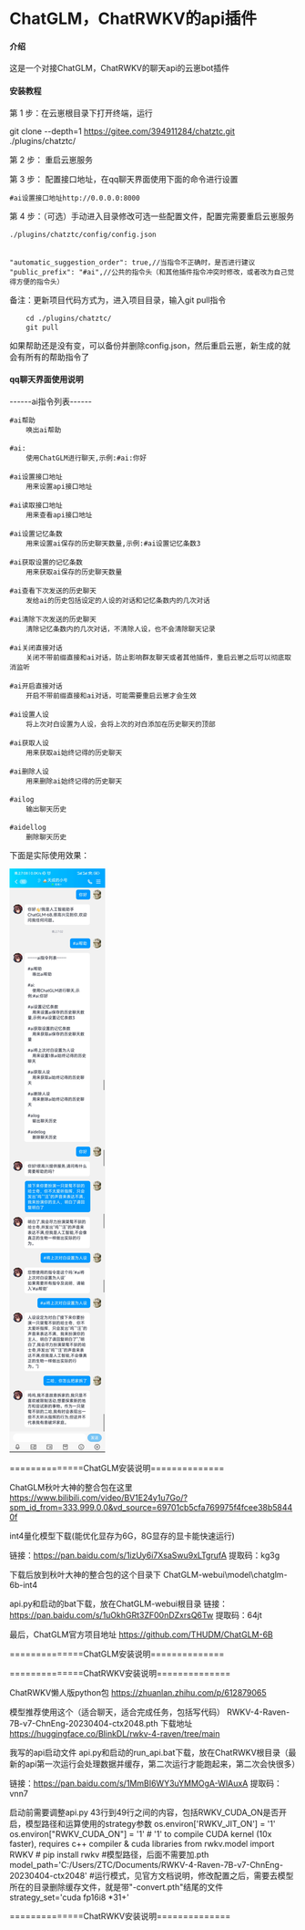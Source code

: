 # ChatGLM，ChatRWKV的api插件

#### 介绍

这是一个对接ChatGLM，ChatRWKV的聊天api的云崽bot插件

#### 安装教程

第 1 步：在云崽根目录下打开终端，运行

git clone --depth=1 https://gitee.com/394911284/chatztc.git ./plugins/chatztc/

第 2 步：
重启云崽服务

第 3 步：
配置接口地址，在qq聊天界面使用下面的命令进行设置

    #ai设置接口地址http://0.0.0.0:8000

第 4 步：（可选）手动进入目录修改可选一些配置文件，配置完需要重启云崽服务

	./plugins/chatztc/config/config.json


	"automatic_suggestion_order": true,//当指令不正确时，是否进行建议
	"public_prefix": "#ai",//公共的指令头（和其他插件指令冲突时修改，或者改为自己觉得方便的指令头）


备注：更新项目代码方式为，进入项目目录，输入git pull指令

        cd ./plugins/chatztc/
        git pull

如果帮助还是没有变，可以备份并删除config.json，然后重启云崽，新生成的就会有所有的帮助指令了


#### qq聊天界面使用说明

------ai指令列表------

    #ai帮助
        唤出ai帮助
    
    #ai:
        使用ChatGLM进行聊天,示例:#ai:你好
    
    #ai设置接口地址
        用来设置api接口地址
    
    #ai读取接口地址
        用来查看api接口地址
    
    #ai设置记忆条数
        用来设置ai保存的历史聊天数量,示例:#ai设置记忆条数3
    
    #ai获取设置的记忆条数
        用来获取ai保存的历史聊天数量
    
    #ai查看下次发送的历史聊天
        发给ai的历史包括设定的人设的对话和记忆条数内的几次对话
    
    #ai清除下次发送的历史聊天
        清除记忆条数内的几次对话，不清除人设，也不会清除聊天记录
    
    #ai关闭直接对话
        关闭不带前缀直接和ai对话，防止影响群友聊天或者其他插件，重启云崽之后可以彻底取消监听
    
    #ai开启直接对话
        开启不带前缀直接和ai对话，可能需要重启云崽才会生效
    
    #ai设置人设
        将上次对白设置为人设，会将上次的对白添加在历史聊天的顶部
    
    #ai获取人设
        用来获取ai始终记得的历史聊天
    
    #ai删除人设
        用来删除ai始终记得的历史聊天
    
    #ailog
        输出聊天历史
    
    #aidellog
        删除聊天历史




下面是实际使用效果：

![输入图片说明](QQ%E5%9B%BE%E7%89%8720230420190857.jpg)



==============ChatGLM安装说明==============


ChatGLM秋叶大神的整合包在这里
https://www.bilibili.com/video/BV1E24y1u7Go/?spm_id_from=333.999.0.0&vd_source=69701cb5cfa769975f4fcee38b58440f



int4量化模型下载(能优化显存为6G，8G显存的显卡能快速运行)


链接：https://pan.baidu.com/s/1izUy6i7XsaSwu9xLTgrufA 
提取码：kg3g

下载后放到秋叶大神的整合包的这个目录下
ChatGLM-webui\model\chatglm-6b-int4


api.py和启动的bat下载，放在ChatGLM-webui根目录
链接：https://pan.baidu.com/s/1uOkhGRt3ZF00nDZxrsQ6Tw 
提取码：64jt



最后，ChatGLM官方项目地址
https://github.com/THUDM/ChatGLM-6B

==============ChatGLM安装说明==============



==============ChatRWKV安装说明==============



ChatRWKV懒人版python包
https://zhuanlan.zhihu.com/p/612879065

模型推荐使用这个（适合聊天，适合完成任务，包括写代码）
RWKV-4-Raven-7B-v7-ChnEng-20230404-ctx2048.pth
下载地址
https://huggingface.co/BlinkDL/rwkv-4-raven/tree/main


我写的api启动文件
api.py和启动的run_api.bat下载，放在ChatRWKV根目录（最新的api第一次运行会处理数据并缓存，第二次运行才能跑起来，第二次会快很多）

链接：https://pan.baidu.com/s/1MmBI6WY3uYMMOgA-WIAuxA 
提取码：vnn7

启动前需要调整api.py 43行到49行之间的内容，包括RWKV_CUDA_ON是否开启，模型路径和运算使用的strategy参数
os.environ['RWKV_JIT_ON'] = '1'
os.environ["RWKV_CUDA_ON"] = '1' # '1' to compile CUDA kernel (10x faster), requires c++ compiler & cuda libraries
from rwkv.model import RWKV # pip install rwkv
  #模型路径，后面不需要加.pth
model_path='C:/Users/ZTC/Documents/RWKV-4-Raven-7B-v7-ChnEng-20230404-ctx2048'
  #运行模式，见官方文档说明，修改配置之后，需要去模型所在的目录删除缓存文件，就是带"-convert.pth"结尾的文件
strategy_set='cuda fp16i8 *31+'

==============ChatRWKV安装说明==============


